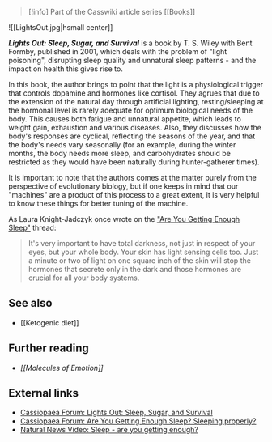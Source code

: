 > [!info] Part of the Casswiki article series [[Books]]

![[LightsOut.jpg|hsmall center]]


_**Lights Out: Sleep, Sugar, and Survival**_ is a book by T. S. Wiley with Bent Formby, published in 2001, which deals with the problem of "light poisoning", disrupting sleep quality and unnatural sleep patterns - and the impact on health this gives rise to.

In this book, the author brings to point that the light is a physiological trigger that controls dopamine and hormones like cortisol. They agrues that due to the extension of the natural day through artificial lighting, resting/sleeping at the hormonal level is rarely adequate for optimum biological needs of the body. This causes both fatigue and unnatural appetite, which leads to weight gain, exhaustion and various diseases. Also, they discusses how the body's responses are cyclical, reflecting the seasons of the year, and that the body's needs vary seasonally (for an example, during the winter months, the body needs more sleep, and carbohydrates should be restricted as they would have been naturally during hunter-gatherer times).

It is important to note that the authors comes at the matter purely from the perspective of evolutionary biology, but if one keeps in mind that our "machines" are a product of this process to a great extent, it is very helpful to know these things for better tuning of the machine.

As Laura Knight-Jadczyk once wrote on the ["Are You Getting Enough Sleep"](https://cassiopaea.org/forum/index.php/topic,21286.msg221875.html#msg221875) thread:

> It's very important to have total darkness, not just in respect of your eyes, but your whole body. Your skin has light sensing cells too. Just a minute or two of light on one square inch of the skin will stop the hormones that secrete only in the dark and those hormones are crucial for all your body systems.

See also
--------

*   [[Ketogenic diet]]

Further reading
---------------

*   _[[Molecules of Emotion]]_

External links
--------------

*   [Cassiopaea Forum: Lights Out: Sleep, Sugar, and Survival](https://cassiopaea.org/forum/index.php/topic,17932.0.html)
*   [Cassiopaea Forum: Are You Getting Enough Sleep? Sleeping properly?](https://cassiopaea.org/forum/index.php/topic,21286.0.html)
*   [Natural News Video: Sleep - are you getting enough?](http://tv.naturalnews.com/v.asp?v=0C3EAD2326B55EFA7A2D503499190B5B)